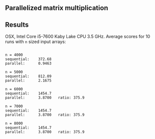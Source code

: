 ## Parallelized matrix multiplication 

## Results

OSX, Intel Core i5-7600 Kaby Lake CPU 3.5 GHz. Average scores for 10 runs with ``n`` sized input arrays:

```

n = 4000
sequential:    372.68 
parallel:      0.9463

n = 5000
sequential:    812.09 
parallel:      2.1675   

n = 6000
sequential:    1454.7 
parallel:      3.8700	ratio: 375.9
  
n = 7000
sequential:    1454.7 
parallel:      3.8700	ratio: 375.9     

n = 8000
sequential:    1454.7 
parallel:      3.8700	ratio: 375.9     


```